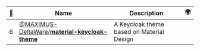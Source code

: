 |:star2: | Name | Description | 🌍|
|---|---|---|---|
|6|[@MAXIMUS-DeltaWare](https://github.com/MAXIMUS-DeltaWare)/[**material-keycloak-theme**](https://github.com/MAXIMUS-DeltaWare/material-keycloak-theme)|A Keycloak theme based on Material Design||

